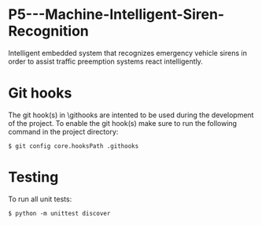 # P5---Machine-Intelligent-Siren-Recognition
Intelligent embedded system that recognizes emergency vehicle sirens in order to assist traffic preemption systems react intelligently.


# Git hooks
The git hook(s) in \githooks are intented to be used during the development of the project. To enable the git hook(s) make sure to run the following command in the project directory:

    $ git config core.hooksPath .githooks
# Testing
To run all unit tests:

    $ python -m unittest discover
    
